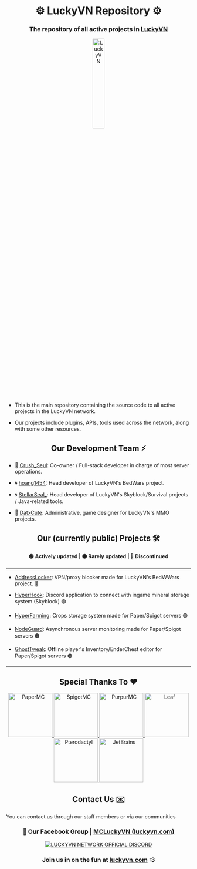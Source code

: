 <h1 align="center">⚙️ LuckyVN Repository ⚙️</h1>
<h3 align="center">The repository of all active projects in <a href="https://luckyvn.com">LuckyVN</a></h3>

<p align="center">
  <img src="https://i.imgur.com/fLQKu45.png" alt="LuckyVN" style="width: 25%;" />
</p>

- This is the main repository containing the source code to all active projects in the LuckyVN network.

- Our projects include plugins, APIs, tools used across the network, along with some other resources.

<h2 align="center">Our Development Team ⚡</h2>

- 🌠 <a href="https://github.com/seuldz2005">Crush_Seul</a>: Co-owner / Full-stack developer in charge of most server operations. 

- 🌀 <a href="https://github.com/SunshroomChan">hoang1454</a>: Head developer of LuckyVN's BedWars project.

- 🌀 <a href="https://github.com/emnoigi1452">StellarSeal_</a>: Head developer of LuckyVN's Skyblock/Survival projects / Java-related tools.

- 🔩 <a href="https://github.com/dathuyn">DatxCute</a>: Administrative, game designer for LuckyVN's MMO projects.

<h2 align="center">Our (currently public) Projects 🛠️</h2>
<h4 align="center">🟢 Actively updated | 🟠 Rarely updated | 🔴 Discontinued</h4>

---

- <a href="https://github.com/LUCKYVN-NETWORK/AddressLocker">AddressLocker</a>: VPN/proxy blocker made for LuckyVN's BedWWars project. 🔴

- <a href="https://github.com/LUCKYVN-NETWORK/HyperHook">HyperHook</a>: Discord application to connect with ingame mineral storage system (Skyblock) 🟢

- <a href="https://github.com/LUCKYVN-NETWORK/HyperFarming">HyperFarming</a>: Crops storage system made for Paper/Spigot servers 🟢

- <a href="https://github.com/LUCKYVN-NETWORK/NodeGuard">NodeGuard</a>: Asynchronous server monitoring made for Paper/Spigot servers 🟠

- <a href="https://github.com/LUCKYVN-NETWORK/GhostTweak">GhostTweak</a>: Offline player's Inventory/EnderChest editor for Paper/Spigot servers 🟠

---

<h2 align="center">Special Thanks To ❤️</h2>

<div align="center">
  <a href="https://github.com/PaperMC">
    <img src="https://avatars.githubusercontent.com/u/7608950?s=200&v=4" alt="PaperMC" width="120"/>
  </a>
  <a href="https://github.com/SpigotMC">
    <img src="https://avatars.githubusercontent.com/u/4350249?s=200&v=4" alt="SpigotMC" width="120"/>
  </a>
  <a href="https://github.com/PurpurMC">
    <img src="https://avatars.githubusercontent.com/u/94729614?s=200&v=4" alt="PurpurMC" width="120"/>
  </a>
  <a href="https://github.com/Winds-Studio/Leaf">
    <img src="https://raw.githubusercontent.com/Winds-Studio/Leaf/refs/heads/ver/1.21.1/public/image/leaf_logo.png" alt="Leaf" width="120"/>
  </a>
  <a href="https://github.com/Pterodactyl">
    <img src="https://avatars.githubusercontent.com/u/16179146?s=200&v=4" alt="Pterodactyl" width="120"/>
  </a>
  <a href="https://github.com/JetBrains">
    <img src="https://avatars.githubusercontent.com/u/878437?s=200&v=4" alt="JetBrains" width="120"/>
  </a>
</div>

<h2 align="center">Contact Us ✉️</h2>

You can contact us through our staff members or via our communities

<h3 align="center">🔔 Our Facebook Group | <a href="https://www.facebook.com/groups/MCLuckyVN">MCLuckyVN (luckyvn.com)</a></h3>

<p align="center">
  <a href="https://discord.gg/luckyvn">
    <img alt="LUCKYVN NETWORK OFFICIAL DISCORD" src="https://discord.com/api/guilds/684293554918391815/widget.png?style=banner2">
  </a>
</p>

<h3 align="center">Join us in on the fun at <a href="https://luckyvn.com">luckyvn.com</a> :3</h3>
